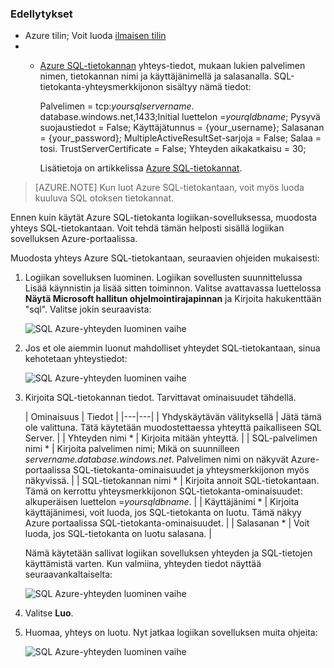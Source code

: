 ### <a name="prerequisites"></a>Edellytykset
- Azure tilin; Voit luoda [ilmaisen tilin](https://azure.microsoft.com/free)
- - [Azure SQL-tietokannan](../articles/sql-database/sql-database-get-started.md) yhteys-tiedot, mukaan lukien palvelimen nimen, tietokannan nimi ja käyttäjänimellä ja salasanalla. SQL-tietokanta-yhteysmerkkijonon sisältyy nämä tiedot:
  
    Palvelimen = tcp:*yoursqlservername*. database.windows.net,1433;Initial luettelon =*yourqldbname*; Pysyvä suojaustiedot = False; Käyttäjätunnus = {your_username}; Salasanan = {your_password}; MultipleActiveResultSet-sarjoja = False; Salaa = tosi. TrustServerCertificate = False; Yhteyden aikakatkaisu = 30;

    Lisätietoja on artikkelissa [Azure SQL-tietokannat](https://azure.microsoft.com/services/sql-database).

> [AZURE.NOTE] Kun luot Azure SQL-tietokantaan, voit myös luoda kuuluva SQL otoksen tietokannat. 



Ennen kuin käytät Azure SQL-tietokanta logiikan-sovelluksessa, muodosta yhteys SQL-tietokantaan. Voit tehdä tämän helposti sisällä logiikan sovelluksen Azure-portaalissa.  

Muodosta yhteys Azure SQL-tietokantaan, seuraavien ohjeiden mukaisesti:  

1. Logiikan sovelluksen luominen. Logiikan sovellusten suunnittelussa Lisää käynnistin ja lisää sitten toiminnon. Valitse avattavassa luettelossa **Näytä Microsoft hallitun ohjelmointirajapinnan** ja Kirjoita hakukenttään "sql". Valitse jokin seuraavista:  

    ![SQL Azure-yhteyden luominen vaihe](./media/connectors-create-api-sqlazure/sql-actions.png)

2. Jos et ole aiemmin luonut mahdolliset yhteydet SQL-tietokantaan, sinua kehotetaan yhteystiedot:  

    ![SQL Azure-yhteyden luominen vaihe](./media/connectors-create-api-sqlazure/connection-details.png) 

3. Kirjoita SQL-tietokannan tiedot. Tarvittavat ominaisuudet tähdellä.

    | Ominaisuus | Tiedot |
|---|---|
| Yhdyskäytävän välityksellä | Jätä tämä ole valittuna. Tätä käytetään muodostettaessa yhteyttä paikalliseen SQL Server. |
| Yhteyden nimi * | Kirjoita mitään yhteyttä. | 
| SQL-palvelimen nimi * | Kirjoita palvelimen nimi; Mikä on suunnilleen *servername.database.windows.net*. Palvelimen nimi on näkyvät Azure-portaalissa SQL-tietokanta-ominaisuudet ja yhteysmerkkijonon myös näkyvissä. | 
| SQL-tietokannan nimi * | Kirjoita annoit SQL-tietokantaan. Tämä on kerrottu yhteysmerkkijonon SQL-tietokanta-ominaisuudet: alkuperäisen luettelon =*yoursqldbname*. | 
| Käyttäjänimi * | Kirjoita käyttäjänimesi, voit luoda, jos SQL-tietokanta on luotu. Tämä näkyy Azure portaalissa SQL-tietokanta-ominaisuudet. | 
| Salasanan * | Voit luoda, jos SQL-tietokanta on luotu salasana. | 

    Nämä käytetään sallivat logiikan sovelluksen yhteyden ja SQL-tietojen käyttämistä varten. Kun valmiina, yhteyden tiedot näyttää seuraavankaltaiselta:  

    ![SQL Azure-yhteyden luominen vaihe](./media/connectors-create-api-sqlazure/sample-connection.png) 

4. Valitse **Luo**. 

5. Huomaa, yhteys on luotu. Nyt jatkaa logiikan sovelluksen muita ohjeita: 

    ![SQL Azure-yhteyden luominen vaihe](./media/connectors-create-api-sqlazure/table.png)